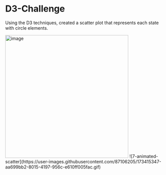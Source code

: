 # D3-Challenge
Using the D3 techniques, created a scatter plot that represents each state with circle elements. 

<img width="391" alt="image" src="https://user-images.githubusercontent.com/87106205/173415296-0b472d06-f392-4cff-8b1d-633fafad62f1.png">
![7-animated-scatter](https://user-images.githubusercontent.com/87106205/173415347-aa699bb2-8015-4197-956c-e610ff005fac.gif)
